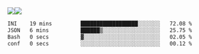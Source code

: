 <div style="display: flex; flex-direction: row;">
<img style="height: auto; width: auto;" class="img" src="https://raw.githubusercontent.com/blazepp/github-stats/master/generated/overview.svg#gh-dark-mode-only" />
<img style="height: auto; width: auto;" class="img" src="https://raw.githubusercontent.com/blazepp/github-stats/master/generated/languages.svg#gh-dark-mode-only" />
</div>

<div style="display: flex; flex-direction: row;">
<!--START_SECTION:waka-->

```txt
INI    19 mins         ██████████████████░░░░░░░   72.08 %
JSON   6 mins          ██████▒░░░░░░░░░░░░░░░░░░   25.75 %
Bash   0 secs          ▓░░░░░░░░░░░░░░░░░░░░░░░░   02.05 %
conf   0 secs          ░░░░░░░░░░░░░░░░░░░░░░░░░   00.12 %
```

<!--END_SECTION:waka-->
</div>
